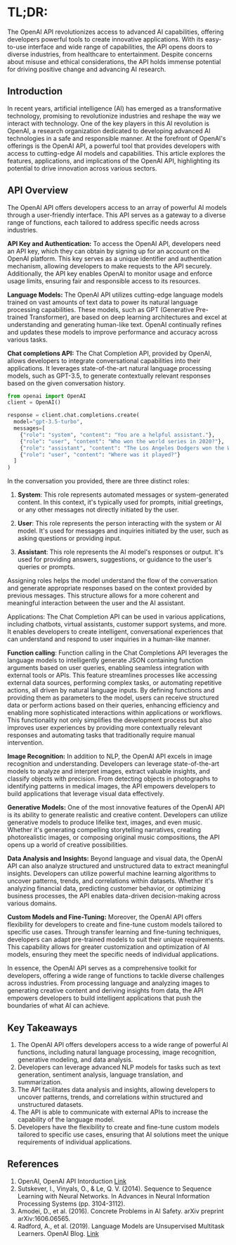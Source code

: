 # TL;DR:

The OpenAI API revolutionizes access to advanced AI capabilities, offering developers powerful tools to create innovative applications. With its easy-to-use interface and wide range of capabilities, the API opens doors to diverse industries, from healthcare to entertainment. Despite concerns about misuse and ethical considerations, the API holds immense potential for driving positive change and advancing AI research.

## Introduction

In recent years, artificial intelligence (AI) has emerged as a transformative technology, promising to revolutionize industries and reshape the way we interact with technology. One of the key players in this AI revolution is OpenAI, a research organization dedicated to developing advanced AI technologies in a safe and responsible manner. At the forefront of OpenAI's offerings is the OpenAI API, a powerful tool that provides developers with access to cutting-edge AI models and capabilities. This article explores the features, applications, and implications of the OpenAI API, highlighting its potential to drive innovation across various sectors.

## API Overview

The OpenAI API offers developers access to an array of powerful AI models through a user-friendly interface. This API serves as a gateway to a diverse range of functions, each tailored to address specific needs across industries.

**API Key and Authentication:** To access the OpenAI API, developers need an API key, which they can obtain by signing up for an account on the OpenAI platform. This key serves as a unique identifier and authentication mechanism, allowing developers to make requests to the API securely. Additionally, the API key enables OpenAI to monitor usage and enforce usage limits, ensuring fair and responsible access to its resources.

**Language Models:** The OpenAI API utilizes cutting-edge language models trained on vast amounts of text data to power its natural language processing capabilities. These models, such as GPT (Generative Pre-trained Transformer), are based on deep learning architectures and excel at understanding and generating human-like text. OpenAI continually refines and updates these models to improve performance and accuracy across various tasks.

**Chat completions API:** The Chat Completion API, provided by OpenAI, allows developers to integrate conversational capabilities into their applications. It leverages state-of-the-art natural language processing models, such as GPT-3.5, to generate contextually relevant responses based on the given conversation history.

```python
from openai import OpenAI
client = OpenAI()

response = client.chat.completions.create(
  model="gpt-3.5-turbo",
  messages=[
    {"role": "system", "content": "You are a helpful assistant."},
    {"role": "user", "content": "Who won the world series in 2020?"},
    {"role": "assistant", "content": "The Los Angeles Dodgers won the World Series in 2020."},
    {"role": "user", "content": "Where was it played?"}
  ]
)
```

In the conversation you provided, there are three distinct roles:

1. **System**: This role represents automated messages or system-generated content. In this context, it's typically used for prompts, initial greetings, or any other messages not directly initiated by the user.

2. **User**: This role represents the person interacting with the system or AI model. It's used for messages and inquiries initiated by the user, such as asking questions or providing input.

3. **Assistant**: This role represents the AI model's responses or output. It's used for providing answers, suggestions, or guidance to the user's queries or prompts.

Assigning roles helps the model understand the flow of the conversation and generate appropriate responses based on the context provided by previous messages. This structure allows for a more coherent and meaningful interaction between the user and the AI assistant.

Applications: The Chat Completion API can be used in various applications, including chatbots, virtual assistants, customer support systems, and more. It enables developers to create intelligent, conversational experiences that can understand and respond to user inquiries in a human-like manner.

**Function calling**: Function calling in the Chat Completions API leverages the language models to intelligently generate JSON containing function arguments based on user queries, enabling seamless integration with external tools or APIs. This feature streamlines processes like accessing external data sources, performing complex tasks, or automating repetitive actions, all driven by natural language inputs. By defining functions and providing them as parameters to the model, users can receive structured data or perform actions based on their queries, enhancing efficiency and enabling more sophisticated interactions within applications or workflows. This functionality not only simplifies the development process but also improves user experiences by providing more contextually relevant responses and automating tasks that traditionally require manual intervention.

**Image Recognition:** In addition to NLP, the OpenAI API excels in image recognition and understanding. Developers can leverage state-of-the-art models to analyze and interpret images, extract valuable insights, and classify objects with precision. From detecting objects in photographs to identifying patterns in medical images, the API empowers developers to build applications that leverage visual data effectively.

**Generative Models:** One of the most innovative features of the OpenAI API is its ability to generate realistic and creative content. Developers can utilize generative models to produce lifelike text, images, and even music. Whether it's generating compelling storytelling narratives, creating photorealistic images, or composing original music compositions, the API opens up a world of creative possibilities.

**Data Analysis and Insights:** Beyond language and visual data, the OpenAI API can also analyze structured and unstructured data to extract meaningful insights. Developers can utilize powerful machine learning algorithms to uncover patterns, trends, and correlations within datasets. Whether it's analyzing financial data, predicting customer behavior, or optimizing business processes, the API enables data-driven decision-making across various domains.

**Custom Models and Fine-Tuning:** Moreover, the OpenAI API offers flexibility for developers to create and fine-tune custom models tailored to specific use cases. Through transfer learning and fine-tuning techniques, developers can adapt pre-trained models to suit their unique requirements. This capability allows for greater customization and optimization of AI models, ensuring they meet the specific needs of individual applications.

In essence, the OpenAI API serves as a comprehensive toolkit for developers, offering a wide range of functions to tackle diverse challenges across industries. From processing language and analyzing images to generating creative content and deriving insights from data, the API empowers developers to build intelligent applications that push the boundaries of what AI can achieve.

## Key Takeaways

1. The OpenAI API offers developers access to a wide range of powerful AI functions, including natural language processing, image recognition, generative modeling, and data analysis.
2. Developers can leverage advanced NLP models for tasks such as text generation, sentiment analysis, language translation, and summarization.
3. The API facilitates data analysis and insights, allowing developers to uncover patterns, trends, and correlations within structured and unstructured datasets.
4. The API is able to communicate with external APIs to increase the capability of the language model.
5. Developers have the flexibility to create and fine-tune custom models tailored to specific use cases, ensuring that AI solutions meet the unique requirements of individual applications.

## References

1. OpenAI, OpenAI API Intorduction [Link](https://platform.openai.com/docs/introduction)
2. Sutskever, I., Vinyals, O., & Le, Q. V. (2014). Sequence to Sequence Learning with Neural Networks. In Advances in Neural Information Processing Systems (pp. 3104-3112).
3. Amodei, D., et al. (2016). Concrete Problems in AI Safety. arXiv preprint arXiv:1606.06565.
4. Radford, A., et al. (2019). Language Models are Unsupervised Multitask Learners. OpenAI Blog. [Link](https://openai.com/blog/better-language-models/)
